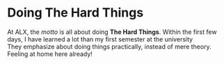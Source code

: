 # **Doing The Hard Things**
At ALX, the *motto* is all about doing **The Hard Things**. Within the first few days, I have learned a lot than my first semester at the university\
They emphasize about doing things practically, instead of mere theory. Feeling at home here already!

